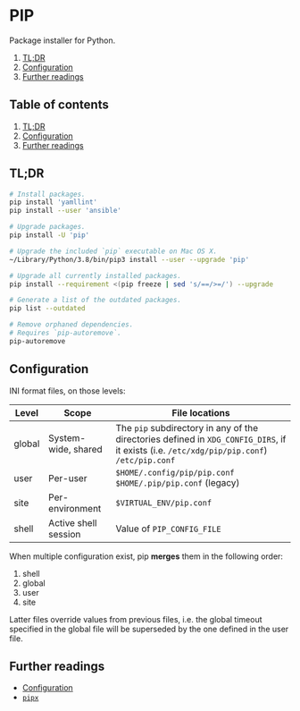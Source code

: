 # PIP

Package installer for Python.

1. [TL;DR](#tldr)
1. [Configuration](#configuration)
1. [Further readings](#further-readings)

## Table of contents <!-- omit in toc -->

1. [TL;DR](#tldr)
1. [Configuration](#configuration)
1. [Further readings](#further-readings)

## TL;DR

```sh
# Install packages.
pip install 'yamllint'
pip install --user 'ansible'

# Upgrade packages.
pip install -U 'pip'

# Upgrade the included `pip` executable on Mac OS X.
~/Library/Python/3.8/bin/pip3 install --user --upgrade 'pip'

# Upgrade all currently installed packages.
pip install --requirement <(pip freeze | sed 's/==/>=/') --upgrade

# Generate a list of the outdated packages.
pip list --outdated

# Remove orphaned dependencies.
# Requires `pip-autoremove`.
pip-autoremove
```

## Configuration

INI format files, on those levels:

| Level  | Scope                | File locations                                                                                                                                 |
| ------ | -------------------- | ---------------------------------------------------------------------------------------------------------------------------------------------- |
| global | System-wide, shared  | The `pip` subdirectory in any of the directories defined in `XDG_CONFIG_DIRS`, if it exists (i.e. `/etc/xdg/pip/pip.conf`)<br/>`/etc/pip.conf` |
| user   | Per-user             | `$HOME/.config/pip/pip.conf`<br/>`$HOME/.pip/pip.conf` (legacy)                                                                                |
| site   | Per-environment      | `$VIRTUAL_ENV/pip.conf`                                                                                                                        |
| shell  | Active shell session | Value of `PIP_CONFIG_FILE`                                                                                                                     |

When multiple configuration exist, pip **merges** them in the following order:

1. shell
1. global
1. user
1. site

Latter files override values from previous files, i.e. the global timeout specified in the global file will be superseded by the one defined in the user file.

## Further readings

- [Configuration]
- [`pipx`][pipx]

<!--
  References
  -->

<!-- Upstream -->
[configuration]: https://pip.pypa.io/en/stable/topics/configuration/

<!-- Knowledge base -->
[pipx]: pipx.md
